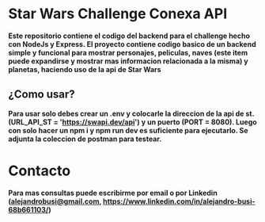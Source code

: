 # Star Wars Challenge Conexa API
**Este repositorio contiene el codigo del backend para el challenge hecho con NodeJs y Express. El proyecto contiene codigo basico de un backend simple y funcional para mostrar personajes, peliculas, naves (este item puede expandirse y mostrar mas informacion relacionada a la misma) y planetas, haciendo uso de la api de Star Wars**
## ¿Como usar?
**Para usar solo debes crear un .env y colocarle la direccion de la api de st. (URL_API_ST = 'https://swapi.dev/api') y un puerto (PORT = 8080). Luego con solo hacer un npm i y npm run dev es suficiente para ejecutarlo. Se adjunta la coleccion de postman para testear.**  
# Contacto
**Para mas consultas puede escribirme por email o por Linkedin (alejandrobusi@gmail.com, https://www.linkedin.com/in/alejandro-busi-68b661103/)**
